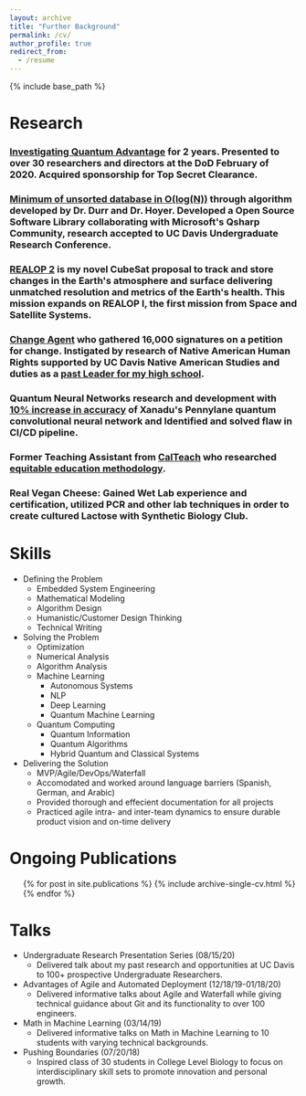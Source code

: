 ```yaml
---
layout: archive
title: "Further Background"
permalink: /cv/
author_profile: true
redirect_from:
  - /resume
---
```


{% include base_path %}


Research
======
### [Investigating Quantum Advantage](https://docs.google.com/presentation/d/1I1tBIrZ28ssQfQgxVqNMmaTEu7NHP2SI6ZPYPRfkQUw/edit?usp=sharing) for 2 years. Presented to over 30 researchers and directors at the DoD February of 2020. Acquired sponsorship for Top Secret Clearance.      

### [Minimum of unsorted database in O(log(N))](https://github.com/mertall/DurrHoyerLibrary) through algorithm developed by Dr. Durr and Dr. Hoyer. Developed a Open Source Software Library collaborating with Microsoft's Qsharp Community, research accepted to UC Davis Undergraduate Research Conference.       

### [REALOP 2](http://bitly.ws/bSXK) is my novel CubeSat proposal to track and store changes in the Earth's atmosphere and surface delivering unmatched resolution and metrics of the Earth's health. This mission expands on REALOP I, the first mission from Space and Satellite Systems.      

### [Change Agent](https://www.change.org/p/waubonsie-valley-adminstration-change-waubonsie-valley-high-school-s-mascot/dashboard?source_location=user_profile_started) who gathered 16,000 signatures on a petition for change. Instigated by research of Native American Human Rights supported by UC Davis Native American Studies and duties as a [past Leader for my high school](http://wvhs.ipsd.org/News.aspx?id=99090).      

### Quantum Neural Networks research and development with [10% increase in accuracy](https://github.com/XanaduAI/qml/pull/96) of Xanadu's Pennylane quantum convolutional neural network and Identified and solved flaw in CI/CD pipeline.    
 
### Former Teaching Assistant from [CalTeach](https://calteach.universityofcalifornia.edu/about/) who researched [equitable education methodology](https://docs.google.com/document/d/1Mch4lpR-XNMifn4EpstGSTs2YSxNYHBRkVg394yPB7Q/edit?usp=sharing).    

### Real Vegan Cheese: Gained Wet Lab experience and certification, utilized PCR and other lab techniques in order to create cultured Lactose with Synthetic Biology Club. 

Skills
======
* Defining the Problem
  * Embedded System Engineering 
  * Mathematical Modeling 
  * Algorithm Design
  * Humanistic/Customer Design Thinking
  * Technical Writing
* Solving the Problem
  * Optimization
  * Numerical Analysis
  * Algorithm Analysis 
  * Machine Learning 
    * Autonomous Systems 
    * NLP
    * Deep Learning
    * Quantum Machine Learning
  * Quantum Computing
    * Quantum Information
    * Quantum Algorithms
    * Hybrid Quantum and Classical Systems
* Delivering the Solution
  * MVP/Agile/DevOps/Waterfall
  * Accomodated and worked around language barriers (Spanish, German, and Arabic)
  * Provided thorough and effecient documentation for all projects
  * Practiced agile intra- and inter-team dynamics to ensure durable product vision and on-time delivery


Ongoing Publications
======
  <ul>{% for post in site.publications %}
    {% include archive-single-cv.html %}
  {% endfor %}</ul>

Talks
======
* Undergraduate Research Presentation Series (08/15/20)           
  *  Delivered talk about my past research and opportunities at UC Davis to 100+ prospective Undergraduate Researchers.       
* Advantages of Agile and Automated Deployment (12/18/19-01/18/20)        
  *  Delivered informative talks about Agile and Waterfall while giving technical guidance about Git and its functionality to over 100 engineers.      
* Math in Machine Learning (03/14/19)            
  *  Delivered informative talks on Math in Machine Learning to 10 students with varying technical backgrounds.       
* Pushing Boundaries (07/20/18)           
  *  Inspired class of 30 students in College Level Biology to focus on interdisciplinary skill sets to promote innovation and personal growth.         

